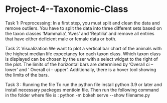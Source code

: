 # Project-4--Taxonomic-Class

Task 1: Preprocessing:
In a first step, you must split and clean the data and remove outliers. You have to split the data into three different sets based on the taxon classes ‘Mammalia’, ‘Aves’ and ‘Reptilia’ and remove all entries that have either deficient male or female data or both.

Task 2: Visualization
We want to plot a vertical bar chart of the animals with the highest median life expectancy for each taxon class.
Which taxon class is displayed can be chosen by the user with a select widget to the right of the plot.
The limits of the horizontal bars are determined by ‘Overall ci – lower’ and ‘ Overall ci – upper’. Additionally,
there is a hover tool showing the limits of the bars.

Task 3 : Running the file
To run the python file install python 3.9 or later and install necessary packeges mentioin file.
Then run the following command in the folder where file is : python -m bokeh serve --show filename.py
